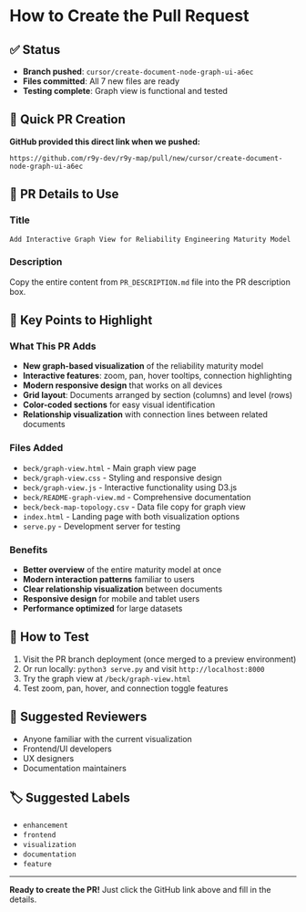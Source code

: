 # How to Create the Pull Request

## ✅ Status
- **Branch pushed**: `cursor/create-document-node-graph-ui-a6ec` 
- **Files committed**: All 7 new files are ready
- **Testing complete**: Graph view is functional and tested

## 🔗 Quick PR Creation
**GitHub provided this direct link when we pushed:**
```
https://github.com/r9y-dev/r9y-map/pull/new/cursor/create-document-node-graph-ui-a6ec
```

## 📝 PR Details to Use

### Title
```
Add Interactive Graph View for Reliability Engineering Maturity Model
```

### Description
Copy the entire content from `PR_DESCRIPTION.md` file into the PR description box.

## 🎯 Key Points to Highlight

### What This PR Adds
- **New graph-based visualization** of the reliability maturity model
- **Interactive features**: zoom, pan, hover tooltips, connection highlighting
- **Modern responsive design** that works on all devices
- **Grid layout**: Documents arranged by section (columns) and level (rows)
- **Color-coded sections** for easy visual identification
- **Relationship visualization** with connection lines between related documents

### Files Added
- `beck/graph-view.html` - Main graph view page
- `beck/graph-view.css` - Styling and responsive design
- `beck/graph-view.js` - Interactive functionality using D3.js
- `beck/README-graph-view.md` - Comprehensive documentation
- `beck/beck-map-topology.csv` - Data file copy for graph view
- `index.html` - Landing page with both visualization options
- `serve.py` - Development server for testing

### Benefits
- **Better overview** of the entire maturity model at once
- **Modern interaction patterns** familiar to users
- **Clear relationship visualization** between documents
- **Responsive design** for mobile and tablet users
- **Performance optimized** for large datasets

## 🧪 How to Test
1. Visit the PR branch deployment (once merged to a preview environment)
2. Or run locally: `python3 serve.py` and visit `http://localhost:8000`
3. Try the graph view at `/beck/graph-view.html`
4. Test zoom, pan, hover, and connection toggle features

## 👥 Suggested Reviewers
- Anyone familiar with the current visualization
- Frontend/UI developers
- UX designers
- Documentation maintainers

## 🏷️ Suggested Labels
- `enhancement`
- `frontend`
- `visualization`
- `documentation`
- `feature`

---

**Ready to create the PR!** Just click the GitHub link above and fill in the details.
